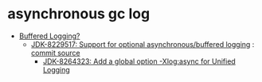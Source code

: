 # asynchronous gc log


- [Buffered Logging?](https://mail.openjdk.org/pipermail/hotspot-dev/2019-August/039153.html)
  - [JDK-8229517: Support for optional asynchronous/buffered logging](https://bugs.openjdk.org/browse/JDK-8229517) : [commit source](https://github.com/openjdk/jdk/pull/3135/files#diff-a1d0f5e0f4539bc398c42f4298959ef2ecdbc62a6611dabcd903198e63f86431R82)
    - [JDK-8264323: Add a global option -Xlog:async for Unified Logging](https://bugs.openjdk.org/browse/JDK-8264323?focusedCommentId=14414461&page=com.atlassian.jira.plugin.system.issuetabpanels%3Acomment-tabpanel)



